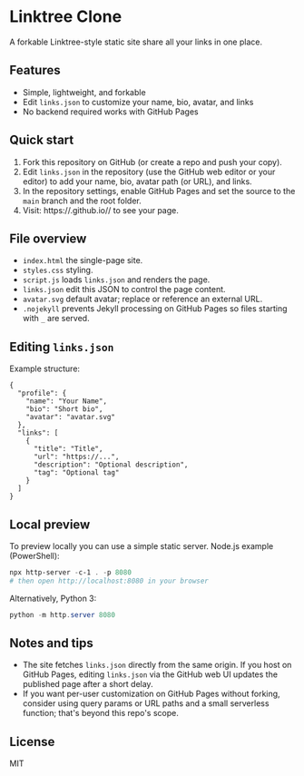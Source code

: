 ﻿# Linktree Clone

A forkable Linktree-style static site  share all your links in one place.

## Features
- Simple, lightweight, and forkable
- Edit `links.json` to customize your name, bio, avatar, and links
- No backend required  works with GitHub Pages

## Quick start

1. Fork this repository on GitHub (or create a repo and push your copy).
2. Edit `links.json` in the repository (use the GitHub web editor or your editor) to add your name, bio, avatar path (or URL), and links.
3. In the repository settings, enable GitHub Pages and set the source to the `main` branch and the root folder.
4. Visit: https://<your-username>.github.io/<repo-name>/ to see your page.

## File overview

- `index.html`  the single-page site.
- `styles.css`  styling.
- `script.js`  loads `links.json` and renders the page.
- `links.json`  edit this JSON to control the page content.
- `avatar.svg`  default avatar; replace or reference an external URL.
- `.nojekyll`  prevents Jekyll processing on GitHub Pages so files starting with `_` are served.

## Editing `links.json`

Example structure:

```
{
  "profile": {
    "name": "Your Name",
    "bio": "Short bio",
    "avatar": "avatar.svg"
  },
  "links": [
    {
      "title": "Title",
      "url": "https://...",
      "description": "Optional description",
      "tag": "Optional tag"
    }
  ]
}
```

## Local preview

To preview locally you can use a simple static server. Node.js example (PowerShell):

```powershell
npx http-server -c-1 . -p 8080
# then open http://localhost:8080 in your browser
```

Alternatively, Python 3:

```powershell
python -m http.server 8080
```

## Notes and tips

- The site fetches `links.json` directly from the same origin. If you host on GitHub Pages, editing `links.json` via the GitHub web UI updates the published page after a short delay.
- If you want per-user customization on GitHub Pages without forking, consider using query params or URL paths and a small serverless function; that's beyond this repo's scope.

## License

MIT
